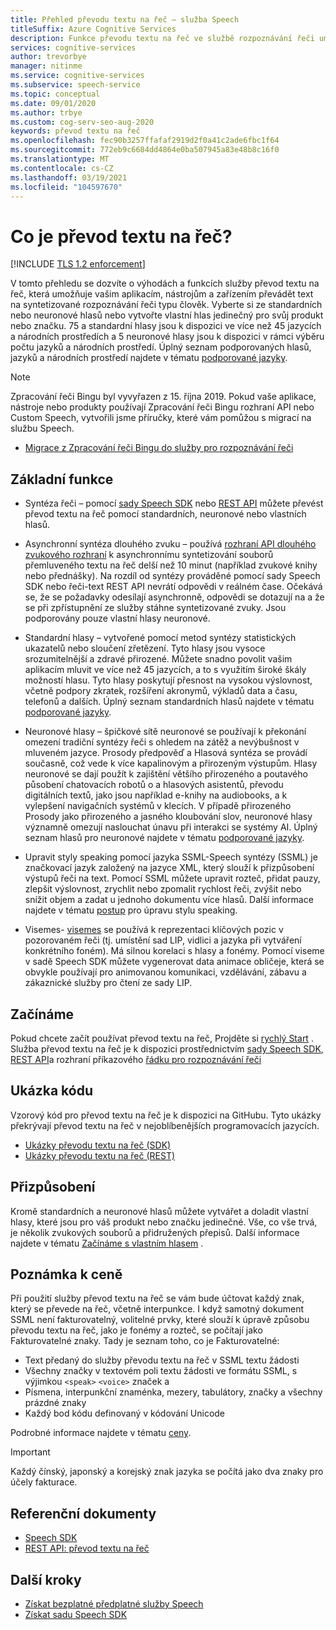 ```yaml
---
title: Přehled převodu textu na řeč – služba Speech
titleSuffix: Azure Cognitive Services
description: Funkce převodu textu na řeč ve službě rozpoznávání řeči umožňuje vašim aplikacím, nástrojům a zařízením převádět text na přirozeného mluveného slova přirozeného lidského typu. Tento článek představuje přehled výhod a možností služby převodu textu na řeč.
services: cognitive-services
author: trevorbye
manager: nitinme
ms.service: cognitive-services
ms.subservice: speech-service
ms.topic: conceptual
ms.date: 09/01/2020
ms.author: trbye
ms.custom: cog-serv-seo-aug-2020
keywords: převod textu na řeč
ms.openlocfilehash: fec90b3257ffafaf2919d2f0a41c2ade6fbc1f64
ms.sourcegitcommit: 772eb9c6684dd4864e0ba507945a83e48b8c16f0
ms.translationtype: MT
ms.contentlocale: cs-CZ
ms.lasthandoff: 03/19/2021
ms.locfileid: "104597670"
---
```

# <a name="what-is-text-to-speech"></a>Co je převod textu na řeč?

[!INCLUDE [TLS 1.2 enforcement](../../../includes/cognitive-services-tls-announcement.md)]

V tomto přehledu se dozvíte o výhodách a funkcích služby převod textu na řeč, která umožňuje vašim aplikacím, nástrojům a zařízením převádět text na syntetizované rozpoznávání řeči typu člověk. Vyberte si ze standardních nebo neuronové hlasů nebo vytvořte vlastní hlas jedinečný pro svůj produkt nebo značku. 75 a standardní hlasy jsou k dispozici ve více než 45 jazycích a národních prostředích a 5 neuronové hlasy jsou k dispozici v rámci výběru počtu jazyků a národních prostředí. Úplný seznam podporovaných hlasů, jazyků a národních prostředí najdete v tématu [podporované jazyky](language-support.md#text-to-speech).

> [!NOTE]
> Zpracování řeči Bingu byl vyvyřazen z 15. října 2019. Pokud vaše aplikace, nástroje nebo produkty používají Zpracování řeči Bingu rozhraní API nebo Custom Speech, vytvořili jsme příručky, které vám pomůžou s migrací na službu Speech.
> - [Migrace z Zpracování řeči Bingu do služby pro rozpoznávání řeči](how-to-migrate-from-bing-speech.md)

## <a name="core-features"></a>Základní funkce

* Syntéza řeči – pomocí [sady Speech SDK](./get-started-text-to-speech.md) nebo [REST API](rest-text-to-speech.md) můžete převést převod textu na řeč pomocí standardních, neuronové nebo vlastních hlasů.

* Asynchronní syntéza dlouhého zvuku – používá [rozhraní API dlouhého zvukového rozhraní](long-audio-api.md) k asynchronnímu syntetizování souborů přemluveného textu na řeč delší než 10 minut (například zvukové knihy nebo přednášky). Na rozdíl od syntézy prováděné pomocí sady Speech SDK nebo řeči-text REST API nevrátí odpovědi v reálném čase. Očekává se, že se požadavky odesílají asynchronně, odpovědi se dotazují na a že se při zpřístupnění ze služby stáhne syntetizované zvuky. Jsou podporovány pouze vlastní hlasy neuronové.

* Standardní hlasy – vytvořené pomocí metod syntézy statistických ukazatelů nebo sloučení zřetězení. Tyto hlasy jsou vysoce srozumitelnější a zdravé přirozené. Můžete snadno povolit vašim aplikacím mluvit ve více než 45 jazycích, a to s využitím široké škály možností hlasu. Tyto hlasy poskytují přesnost na vysokou výslovnost, včetně podpory zkratek, rozšíření akronymů, výkladů data a času, telefonů a dalších. Úplný seznam standardních hlasů najdete v tématu [podporované jazyky](language-support.md#text-to-speech).

* Neuronové hlasy – špičkové sítě neuronové se používají k překonání omezení tradiční syntézy řeči s ohledem na zátěž a nevýbušnost v mluveném jazyce. Prosody předpověď a Hlasová syntéza se provádí současně, což vede k více kapalinovým a přirozeným výstupům. Hlasy neuronové se dají použít k zajištění většího přirozeného a poutavého působení chatovacích robotů o a hlasových asistentů, převodu digitálních textů, jako jsou například e-knihy na audiobooks, a k vylepšení navigačních systémů v klecích. V případě přirozeného Prosody jako přirozeného a jasného kloubování slov, neuronové hlasy významně omezují naslouchat únavu při interakci se systémy AI. Úplný seznam hlasů pro neuronové najdete v tématu [podporované jazyky](language-support.md#text-to-speech).

* Upravit styly speaking pomocí jazyka SSML-Speech syntézy (SSML) je značkovací jazyk založený na jazyce XML, který slouží k přizpůsobení výstupů řeči na text. Pomocí SSML můžete upravit rozteč, přidat pauzy, zlepšit výslovnost, zrychlit nebo zpomalit rychlost řeči, zvýšit nebo snížit objem a zadat u jednoho dokumentu více hlasů. Další informace najdete v tématu [postup](speech-synthesis-markup.md) pro úpravu stylu speaking.

* Visemes- [visemes](how-to-speech-synthesis-viseme.md) se používá k reprezentaci klíčových pozic v pozorovaném řeči (tj. umístění sad LIP, vidlici a jazyka při vytváření konkrétního foném). Má silnou korelaci s hlasy a fonémy. Pomocí viseme v sadě Speech SDK můžete vygenerovat data animace obličeje, která se obvykle používají pro animovanou komunikaci, vzdělávání, zábavu a zákaznické služby pro čtení ze sady LIP. 

## <a name="get-started"></a>Začínáme

Pokud chcete začít používat převod textu na řeč, Projděte si [rychlý Start](get-started-text-to-speech.md) . Služba převod textu na řeč je k dispozici prostřednictvím [sady Speech SDK](speech-sdk.md), [REST API](rest-text-to-speech.md)a rozhraní příkazového [řádku pro rozpoznávání řeči](spx-overview.md)

## <a name="sample-code"></a>Ukázka kódu

Vzorový kód pro převod textu na řeč je k dispozici na GitHubu. Tyto ukázky překrývají převod textu na řeč v nejoblíbenějších programovacích jazycích.

- [Ukázky převodu textu na řeč (SDK)](https://github.com/Azure-Samples/cognitive-services-speech-sdk)
- [Ukázky převodu textu na řeč (REST)](https://github.com/Azure-Samples/Cognitive-Speech-TTS)

## <a name="customization"></a>Přizpůsobení

Kromě standardních a neuronové hlasů můžete vytvářet a doladit vlastní hlasy, které jsou pro váš produkt nebo značku jedinečné. Vše, co vše trvá, je několik zvukových souborů a přidružených přepisů. Další informace najdete v tématu [Začínáme s vlastním hlasem](how-to-custom-voice.md) .

## <a name="pricing-note"></a>Poznámka k ceně

Při použití služby převod textu na řeč se vám bude účtovat každý znak, který se převede na řeč, včetně interpunkce. I když samotný dokument SSML není fakturovatelný, volitelné prvky, které slouží k úpravě způsobu převodu textu na řeč, jako je fonémy a rozteč, se počítají jako Fakturovatelné znaky. Tady je seznam toho, co je Fakturovatelné:

- Text předaný do služby převodu textu na řeč v SSML textu žádosti
- Všechny značky v textovém poli textu žádosti ve formátu SSML, s výjimkou `<speak>` `<voice>` značek a
- Písmena, interpunkční znaménka, mezery, tabulátory, značky a všechny prázdné znaky
- Každý bod kódu definovaný v kódování Unicode

Podrobné informace najdete v tématu [ceny](https://azure.microsoft.com/pricing/details/cognitive-services/speech-services/).

> [!IMPORTANT]
> Každý čínský, japonský a korejský znak jazyka se počítá jako dva znaky pro účely fakturace.

## <a name="reference-docs"></a>Referenční dokumenty

- [Speech SDK](speech-sdk.md)
- [REST API: převod textu na řeč](rest-text-to-speech.md)

## <a name="next-steps"></a>Další kroky

- [Získat bezplatné předplatné služby Speech](overview.md#try-the-speech-service-for-free)
- [Získat sadu Speech SDK](speech-sdk.md)
